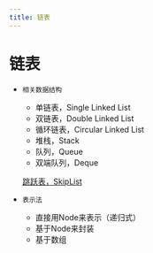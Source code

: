 ```yaml
---
title: 链表
---
```


# 链表

- `相关数据结构`
    - 单链表，Single Linked List
    - 双链表，Double Linked List
    - 循环链表，Circular Linked List
    - 堆栈，Stack
    - 队列，Queue
    - 双端队列，Deque
    
    [跳跃表，SkipList](链表/跳跃表，SkipList%20119d368262964dcb9030194511d83a2d.md)
    
- `表示法`
    - 直接用Node来表示（递归式）
    - 基于Node来封装
    - 基于数组